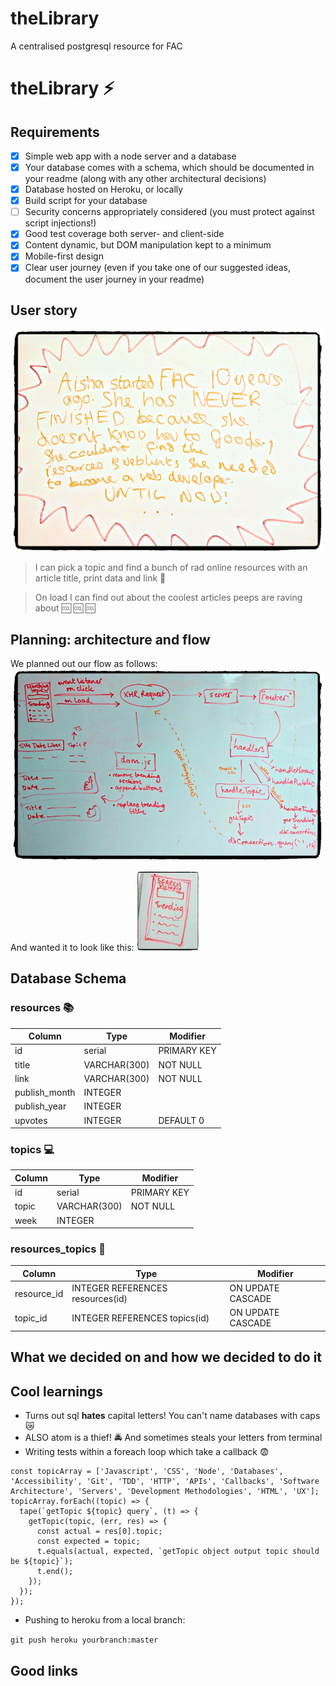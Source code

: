 # theLibrary
A centralised postgresql resource for FAC

# theLibrary :zap:

## Requirements

- [x] Simple web app with a node server and a database
- [x] Your database comes with a schema, which should be documented in your readme (along with any other architectural decisions)
- [x] Database hosted on Heroku, or locally
- [x] Build script for your database
- [ ] Security concerns appropriately considered (you must protect against script injections!)
- [x] Good test coverage both server- and client-side
- [x] Content dynamic, but DOM manipulation kept to a minimum
- [x] Mobile-first design
- [x] Clear user journey (even if you take one of our suggested ideas, document the user journey in your readme)

## User story
![](./readme_assets/user_story.jpg)
> I can pick a topic and find a bunch of rad online resources with an article title, print data and link :link:

> On load I can find out about the coolest articles peeps are raving about :cool: :cool: :cool:
## Planning: architecture and flow

We planned out our flow as follows:
![](./readme_assets/flow.jpg)

And wanted it to look like this:
![](./readme_assets/wire_frame.jpg)


## Database Schema

### resources  :books:
| Column | Type| Modifier |
| -------- | -------- | -------- |
| id     | serial     |   PRIMARY KEY   |
| title   |  VARCHAR(300) |   NOT NULL  |
| link   |  VARCHAR(300) |  NOT NULL   |
| publish_month    |  INTEGER |     |
| publish_year     |  INTEGER |      |
| upvotes     | INTEGER  |   DEFAULT 0  |

### topics  :computer:
| Column | Type| Modifier |
| -------- | -------- | -------- |
| id     | serial     |   PRIMARY KEY   |
| topic   |  VARCHAR(300) |   NOT NULL  |
| week   |  INTEGER |     |

### resources_topics  :bookmark_tabs:
| Column | Type| Modifier |
| -------- | -------- | -------- |
| resource_id    | INTEGER REFERENCES resources(id)    |   ON UPDATE CASCADE   |
| topic_id   |  INTEGER REFERENCES topics(id) |   ON UPDATE CASCADE  |


## What we decided on and how we decided to do it

## Cool learnings
* Turns out sql **hates** capital letters! You can't name databases with caps :crying_cat_face:
* ALSO atom is a thief! :oncoming_police_car: And sometimes steals your letters from terminal
* Writing tests within a foreach loop which take a callback :fearful:
 ```
 const topicArray = ['Javascript', 'CSS', 'Node', 'Databases', 'Accessibility', 'Git', 'TDD', 'HTTP', 'APIs', 'Callbacks', 'Software Architecture', 'Servers', 'Development Methodologies', 'HTML', 'UX'];
 topicArray.forEach((topic) => {
   tape(`getTopic ${topic} query`, (t) => {
     getTopic(topic, (err, res) => {
       const actual = res[0].topic;
       const expected = topic;
       t.equals(actual, expected, `getTopic object output topic should be ${topic}`);
       t.end();
     });
   });
 });
```

* Pushing to heroku from a local branch:

```git push heroku yourbranch:master```

## Good links
